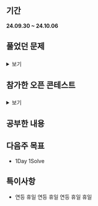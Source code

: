 ## 기간
**24.09.30 ~ 24.10.06**

## 풀었던 문제

### []()
<details>
<summary>보기</summary> 

- 정보
    - Tier:
    - Tag:

- 타임라인
    - Problem Open:
    - Tag Open:
    - Solve:

- 풀이
    - 풀이 정보

- 회고
    - 노트

</details>

## 참가한 오픈 콘테스트

### []()
<details>
<summary>보기</summary>

| 문제 | A | B | C | D | E | F | G | H | I | J | K |
|---|---|---|---|---|---|---|---|---|---|---|---|
|결과| - | - | - | - | - | - | - | - | - | - | - | - |

- ?번:
    - 문제 정보와 풀이 및 회고 

- 회고
    - 노트

</details>

## 공부한 내용

## 다음주 목표
- 1Day 1Solve

## 특이사항
- 연등 휴일 연등 휴일 연등 휴일 휴일
